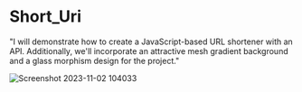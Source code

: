 # Short_Uri
"I will demonstrate how to create a JavaScript-based URL shortener with an API. Additionally, we'll incorporate an attractive mesh gradient background and a glass morphism design for the project."

![Screenshot 2023-11-02 104033](https://github.com/Debarjitmohanty/Short_Uri/assets/91021174/57d2be23-9edd-49f6-b91b-f7afcced11e1)

